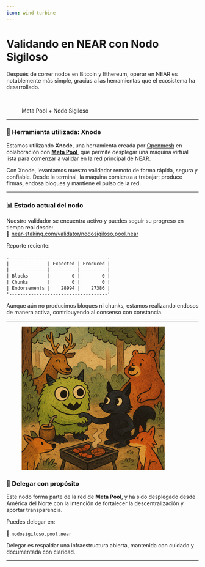 ```yaml
---
icon: wind-turbine
---
```


# Validando en NEAR con Nodo Sigiloso

Después de correr nodos en Bitcoin y Ethereum, operar en NEAR es notablemente más simple, gracias a las herramientas que el ecosistema ha desarrollado.



<figure><img src="../.gitbook/assets/image (9).png" alt="" width="375"><figcaption><p>Meta Pool + Nodo Sigiloso</p></figcaption></figure>

***

### 🚀 Herramienta utilizada: Xnode

Estamos utilizando **Xnode**, una herramienta creada por [Openmesh](https://www.openmesh.network/Xnodepage) en colaboración con [**Meta Pool**](https://www.metapool.app/), que permite desplegar una máquina virtual lista para comenzar a validar en la red principal de NEAR.

Con Xnode, levantamos nuestro validador remoto de forma rápida, segura y confiable. Desde la terminal, la máquina comienza a trabajar: produce firmas, endosa bloques y mantiene el pulso de la red.

***

### 📊 Estado actual del nodo

Nuestro validador se encuentra activo y puedes seguir su progreso en tiempo real desde:\
🔗 [near-staking.com/validator/nodosigiloso.pool.near](https://near-staking.com/validator/nodosigiloso.pool.near)

Reporte reciente:

```
.------------------------------------.
|              | Expected | Produced |
|--------------|----------|----------|
| Blocks       |        0 |        0 |
| Chunks       |        0 |        0 |
| Endorsements |    28994 |    27386 |
'------------------------------------'
```

Aunque aún no producimos bloques ni chunks, estamos realizando endosos de manera activa, contribuyendo al consenso con constancia.

***

<figure><img src="../.gitbook/assets/image (1).png" alt="" width="375"><figcaption></figcaption></figure>

### 💠 Delegar con propósito

Este nodo forma parte de la red de **Meta Pool**, y ha sido desplegado desde América del Norte con la intención de fortalecer la descentralización y aportar transparencia.

Puedes delegar en:

🔹 `nodosigiloso.pool.near`

Delegar es respaldar una infraestructura abierta, mantenida con cuidado y documentada con claridad.

***
